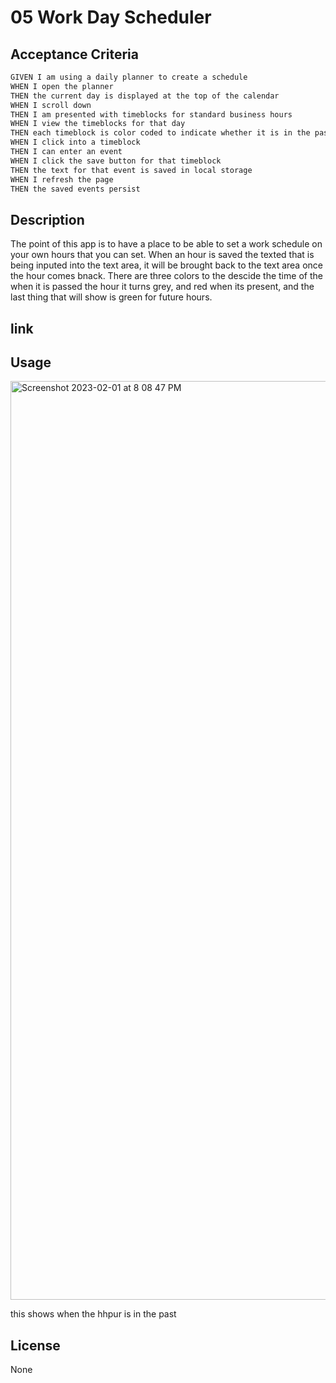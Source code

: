 # 05 Work Day Scheduler



## Acceptance Criteria

```md
GIVEN I am using a daily planner to create a schedule
WHEN I open the planner
THEN the current day is displayed at the top of the calendar
WHEN I scroll down
THEN I am presented with timeblocks for standard business hours
WHEN I view the timeblocks for that day
THEN each timeblock is color coded to indicate whether it is in the past, present, or future
WHEN I click into a timeblock
THEN I can enter an event
WHEN I click the save button for that timeblock
THEN the text for that event is saved in local storage
WHEN I refresh the page
THEN the saved events persist
```

## Description 
The point of this app is to have a place to be able to set a work schedule on your own hours that you can set. When an hour is saved the texted that is being inputed into the text area, it will be brought back to the text area once the hour comes bnack. There are three colors to the descide the time of the when it is passed the hour it turns grey, and red when its present, and the last thing that will show is green for future hours.
## link

## Usage
<img width="1470" alt="Screenshot 2023-02-01 at 8 08 47 PM" src="https://user-images.githubusercontent.com/103465115/216222057-74308818-9e80-41a6-ac8b-1295235d2b98.png">

this shows when the hhpur is in the past
## License 
None